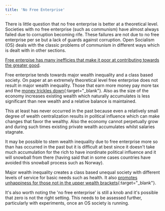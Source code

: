 ```yaml
---
title: 'No Free Enterprise'
---
```


There is little question that no free enterprise is better at a theoretical level. Societies with no free enterprise (such as communism) have almost always failed due to corruption becoming rife. These failures are not due to no free enterprise per se but a lack of guards against corruption. Open Socialism (OS) deals with the classic problems of communism in different ways which is dealt with in other sections.

[Free enterpise has many inefficies that make it poor at contributing towards the greater good](/open-socialism/arguments/the-free-market-is-inefficient).

Free enterprise tends towards major wealth inequality and a class based society. On paper at an extremely theoretical level free enterprise does not result in major wealth inequality. Those that earn more money pay more tax and the [money trickles down](https://en.wikipedia.org/wiki/Trickle-down_economics){:target="_blank"}. Also as the size of the economy increases existing wealth which naturally accumulates is less significant than new wealth and a relative balance is maintained.

This at least has never occurred in the past because even a relatively small degree of wealth centralization results in political influence which can make changes that favor the wealthy. Also the economy cannot perpetually grow and during such times existing private wealth accumulates whilst salaries stagnate.

It may be possible to stem wealth inequality due to free enterprise more so than has occurred in the past but it is difficult at best since it doesn't take much accumulation for the rich to have inordinate political influence and it will snowball from there (having said that in some cases countries have avoided this snowball process such as Norway).

Major wealth inequality creates a class based unequal society with different levels of service for basic needs such as health. It also [promotes unhappiness for those not in the upper wealth brackets](http://www.psychologicalscience.org/index.php/news/releases/income-disparity-makes-people-unhappy.html){:target="_blank"}.

It's also worth noting the 'no free enterprise' is still a knob and it's possible that zero is not the right setting. This needs to be assessed further, particularly with experiments, once an OS society is running.
